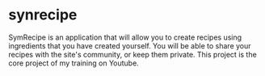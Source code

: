 # synrecipe

SymRecipe is an application that will allow you to create recipes using ingredients that you have created yourself. You will be able to share your recipes with the site's community, or keep them private. This project is the core project of my training on Youtube.
